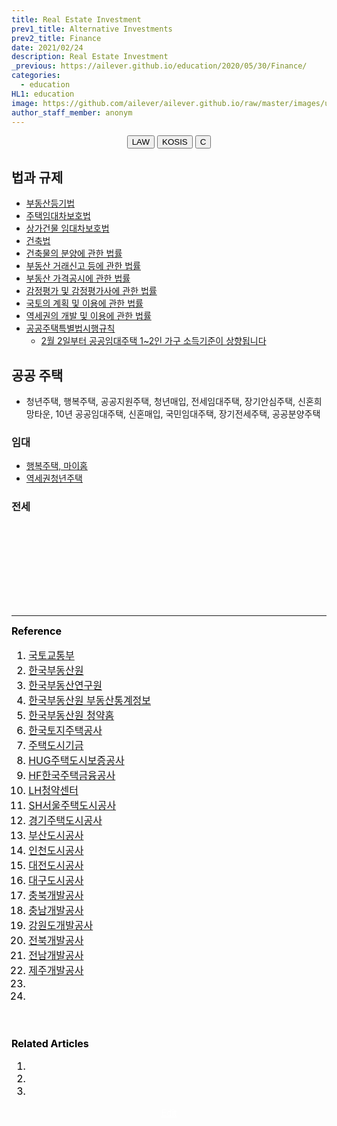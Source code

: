 ```yaml
---
title: Real Estate Investment
prev1_title: Alternative Investments
prev2_title: Finance
date: 2021/02/24
description: Real Estate Investment
_previous: https://ailever.github.io/education/2020/05/30/Finance/
categories:
  - education
HL1: education
image: https://github.com/ailever/ailever.github.io/raw/master/images/unsplash/gray_Finance.png
author_staff_member: anonym
---
```


<!-- Top Block -->
<div align="center" class="top_btn_box">
  <button class="top_btn" type="button" onclick="location.href='https://www.law.go.kr/'">LAW</button>
  <button class="top_btn" type="button" onclick="location.href='https://kosis.kr/search/search.do'">KOSIS</button>
  <button class="top_btn" type="button" onclick="location.href='#'">C</button>
</div>
<!-- Top Block -->

## 법과 규제
- [부동산등기법](https://www.law.go.kr/법령/부동산등기법)
- [주택임대차보호법](https://www.law.go.kr/법령/주택임대차보호법)
- [상가건물 임대차보호법](https://www.law.go.kr/법령/상가건물임대차보호법)
- [건축법](https://www.law.go.kr/법령/건축법)
- [건축물의 분양에 관한 법률](https://www.law.go.kr/법령/건축물의분양에관한법률)
- [부동산 거래신고 등에 관한 법률](https://www.law.go.kr/법령/부동산거래신고등에관한법률)
- [부동산 가격공시에 관한 법률](https://www.law.go.kr/법령/부동산가격공시에관한법률)
- [감정평가 및 감정평가사에 관한 법률](https://www.law.go.kr/법령/감정평가및감정평가사에관한법률)
- [국토의 계획 및 이용에 관한 법률](https://www.law.go.kr/법령/국토의계획및이용에관한법률)
- [역세권의 개발 및 이용에 관한 법률](https://www.law.go.kr/법령/역세권의개발및이용에관한법률)
- [공공주택특별법시행규칙](https://www.law.go.kr/법령/공공주택특별법시행규칙)
  - [2월 2일부터 공공임대주택 1~2인 가구 소득기준이 상향됩니다](http://www.molit.go.kr/USR/NEWS/m_72/dtl.jsp?lcmspage=1&id=95085134)

## 공공 주택
- 청년주택, 행복주택, 공공지원주택, 청년매입, 전세임대주택, 장기안심주택, 신혼희망타운, 10년 공공임대주택, 신혼매입, 국민임대주택, 장기전세주택, 공공분양주택

### 임대
- [행복주택, 마이홈](https://www.myhome.go.kr/hws/portal/main/getMgtMainPage.do)
- [역세권청년주택](http://youth2030.co.kr/user/page/mn010104.do) 

### 전세

<!-- Content Block -->
<div align="left" style="font-size:medium;font-weight:normal;color:black;background-color:unset;">　<br><br></div>
<div align="left" style="font-size:medium;font-weight:normal;color:black;background-color:unset;">　<br><br></div>
<div align="left" style="font-size:medium;font-weight:normal;color:black;background-color:unset;">　<br><br></div>
<!-- Content Block -->

---

<!-- Reference Block -->
<div align="left" style="font-size:medium;font-weight:normal;color:black;background-color:unset;">
<b id='REF'>Reference</b>
<ol>
  <li><a href="https://www.molit.go.kr/portal.do">국토교통부</a></li>  
  <li><a href="http://www.reb.or.kr/kab/home/main/mainLd.jsp">한국부동산원</a></li>
  <li><a href="http://www.kab.re.kr/">한국부동산연구원</a></li>
  <li><a href="https://www.r-one.co.kr/rone/resis/common/main/main.do">한국부동산원 부동산통계정보</a></li>
  <li><a href="https://www.applyhome.co.kr/co/coa/selectMainView.do">한국부동산원 청약홈</a></li>      
  <li><a href="https://www.lh.or.kr/index.do">한국토지주택공사</a></li>
  <li><a href="http://nhuf.molit.go.kr/">주택도시기금</a></li>    
  <li><a href="http://www.khug.or.kr/index.jsp">HUG주택도시보증공사</a></li>
  <li><a href="https://www.hf.go.kr/hf/index.do">HF한국주택금융공사</a></li>
  <li><a href="https://apply.lh.or.kr/LH/index.html">LH청약센터</a></li>
  <li><a href="https://www.i-sh.co.kr/main/index.do">SH서울주택도시공사</a></li>
  <li><a href="https://www.gh.or.kr/index.do">경기주택도시공사</a></li>
  <li><a href="https://www.bmc.busan.kr/bmc/main.do">부산도시공사</a></li>
  <li><a href="https://www.ih.co.kr/open_content/main/">인천도시공사</a></li>
  <li><a href="https://www.dcco.kr/web/main/main.do?mId=1">대전도시공사</a></li>
  <li><a href="https://www.duco.or.kr/">대구도시공사</a></li>
  <li><a href="https://www.cbdc.co.kr/home/index.do">충북개발공사</a></li>
  <li><a href="https://www.cndc.kr/">충남개발공사</a></li>
  <li><a href="https://www.gdco.co.kr/#anchor1">강원도개발공사</a></li>
  <li><a href="https://www.jbdc.co.kr/index.do">전북개발공사</a></li>
  <li><a href="https://www.jndc.co.kr/cf/index.do">전남개발공사</a></li>
  <li><a href="https://www.jpdc.co.kr/index.htm">제주개발공사</a></li>  
  <li><a href=""></a></li>
  <li><a href=""></a></li>
</ol>
<br><br></div>
<!-- Reference Block -->

<!-- Article Block -->
<div align="left" style="font-size:medium;font-weight:normal;color:black;background-color:unset;">
<b id='ART'>Related Articles</b>
<ol>
  <li></li>
  <li></li>
  <li></li>
</ol>
</div>
<!-- Article Block -->

<!-- Bottom Block -->
<div align="center" class="bottom_btn_box">
  <span class="bottom_btn"><a href="https://github.com/ailever/ailever.github.io/blob/master/_posts/education/2021-02-24-_FI-ai-kr-real-estate-investment.md" target="_blank" style="color:white">Edit</a></span>
</div>
<!-- Bottom Block -->

<!-- Notice
# Mathematical Expression
- outline : $  $
- inline  : $$  $$

# Default Div Tag
- align : left, right, center
- font-size : xx-small, x-small, small, medium, large, x-large, xx-large
- font-weight : normal, bold
- color : red, orange, yellow, green, cyan, blue, purple, pink, white, gray, brown
- background-color : red, orange, yellow, green, cyan, blue, purple, pink, white, gray, brown

# Html Ref
- color code : https://htmlcolorcodes.com/
- tags : https://www.w3schools.com/tags/default.asp
- attributes : https://www.w3schools.com/tags/ref_attributes.asp
Notice -->


